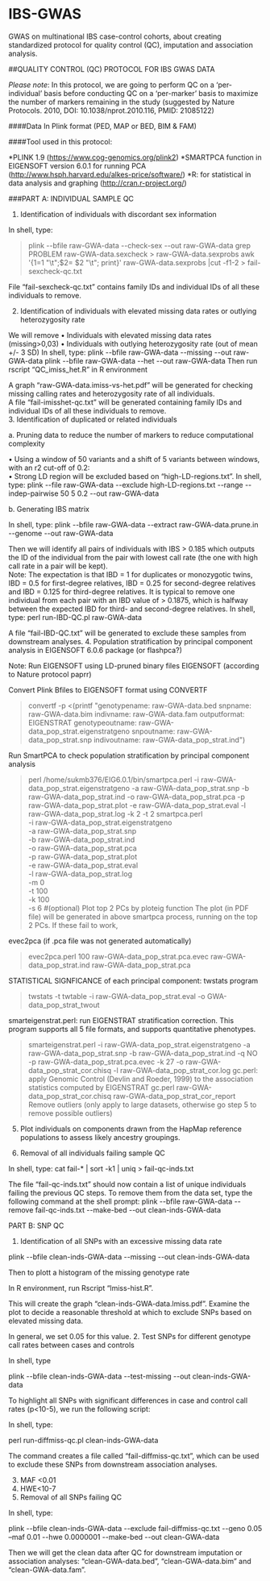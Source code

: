 # IBS-GWAS
GWAS on multinational IBS case-control cohorts, about creating standardized protocol for quality control (QC), imputation and association analysis.

##QUALITY CONTROL (QC) PROTOCOL FOR IBS GWAS DATA

*Please note*: In this protocol, we are going to perform QC on a ‘per-individual’ basis before conducting QC on a ‘per-marker’ basis to maximize the number of markers remaining in the study (suggested by Nature Protocols. 2010, DOI: 10.1038/nprot.2010.116, PMID: 21085122)

####Data
In Plink format (PED, MAP or BED, BIM & FAM)

####Tool used in this protocol:

  *PLINK 1.9 (https://www.cog-genomics.org/plink2)
  *SMARTPCA function in EIGENSOFT version 6.0.1 for running PCA (http://www.hsph.harvard.edu/alkes-price/software/)
  *R: for statistical in data analysis and graphing (http://cran.r-project.org/)

###PART A: INDIVIDUAL SAMPLE QC

  1. Identification of individuals with discordant sex information

  In shell, type:
>plink --bfile raw-GWA-data --check-sex --out raw-GWA-data 
>grep PROBLEM raw-GWA-data.sexcheck > raw-GWA-data.sexprobs 
>awk '{$1=$1 "\t";$2= $2 "\t"; print}' raw-GWA-data.sexprobs |cut -f1-2 > fail-sexcheck-qc.txt

 File “fail-sexcheck-qc.txt” contains family IDs and individual IDs of all these individuals to remove.    

  2. Identification of individuals with elevated missing data rates or outlying heterozygosity rate

We will remove
•	Individuals with elevated missing data rates (missing>0,03) 
•	Individuals with outlying heterozygosity rate (out of mean +/- 3 SD)
In shell, type:
plink --bfile raw-GWA-data --missing --out raw-GWA-data 
plink --bfile raw-GWA-data --het --out raw-GWA-data 
Then run rscript “QC_imiss_het.R” in R environment

A graph  “raw-GWA-data.imiss-vs-het.pdf” will be generated for checking missing calling rates and heterozygosity rate of all individuals.  
A file “fail-imisshet-qc.txt” will be generated containing family IDs and individual IDs of all these individuals to remove.    
3. Identification of duplicated or related individuals

a.	Pruning data to reduce the number of markers to reduce computational complexity

•	Using a window of 50 variants and a shift of 5 variants between windows, with an r2 cut-off of 0.2:  
•	Strong LD region will be excluded based on “high-LD-regions.txt”.
In shell, type:
plink --file raw-GWA-data --exclude high-LD-regions.txt --range --indep-pairwise 50 5 0.2 --out raw-GWA-data

b.	Generating IBS matrix

In shell, type:
plink --bfile raw-GWA-data --extract raw-GWA-data.prune.in --genome --out raw-GWA-data

Then we will identify all pairs of individuals with IBS > 0.185 which outputs the ID of the individual from the pair with lowest call rate (the one with high call rate in a pair will be kept).  
Note:  The expectation is that IBD = 1 for duplicates or monozygotic twins, IBD = 0.5 for first-degree relatives, IBD = 0.25 for second-degree relatives and IBD = 0.125 for third-degree relatives.  It is typical to remove one individual from each pair with an IBD value of > 0.1875, which is halfway between the expected IBD for third- and second-degree relatives.
In shell, type:
perl run-IBD-QC.pl raw-GWA-data

A file “fail-IBD-QC.txt” will be generated to exclude these samples from downstream analyses.
4. Population stratification by principal component analysis in EIGENSOFT 6.0.6 package (or flashpca?)

Note: Run EIGENSOFT using LD-pruned binary files
EIGENSOFT (according to Nature protocol paprr)

Convert Plink Bfiles to EIGENSOFT format using CONVERTF
>convertf -p <(printf "genotypename: raw-GWA-data.bed
snpname: raw-GWA-data.bim
indivname: raw-GWA-data.fam
outputformat: EIGENSTRAT
genotypeoutname: raw-GWA-data_pop_strat.eigenstratgeno
snpoutname: raw-GWA-data_pop_strat.snp
indivoutname: raw-GWA-data_pop_strat.ind")

Run SmartPCA to check population stratification by principal component analysis
>perl /home/sukmb376/EIG6.0.1/bin/smartpca.perl -i raw-GWA-data_pop_strat.eigenstratgeno -a raw-GWA-data_pop_strat.snp -b raw-GWA-data_pop_strat.ind -o raw-GWA-data_pop_strat.pca -p raw-GWA-data_pop_strat.plot -e raw-GWA-data_pop_strat.eval -l raw-GWA-data_pop_strat.log -k 2 -t 2 
>smartpca.perl \
-i raw-GWA-data_pop_strat.eigenstratgeno \
-a raw-GWA-data_pop_strat.snp \
-b raw-GWA-data_pop_strat.ind \
-o raw-GWA-data_pop_strat.pca \
-p raw-GWA-data_pop_strat.plot \
-e raw-GWA-data_pop_strat.eval \
-l raw-GWA-data_pop_strat.log \
-m 0 \
-t 100 \
-k 100 \
-s 6
#(optional) Plot top 2 PCs by ploteig function
The plot (in PDF file) will be generated in above smartpca process, running on the top 2 PCs.  If these fail to work,  

evec2pca (if .pca file was not generated automatically)
>evec2pca.perl 100 raw-GWA-data_pop_strat.pca.evec raw-GWA-data_pop_strat.ind raw-GWA-data_pop_strat.pca

STATISTICAL SIGNFICANCE of each principal component: twstats program
>twstats -t twtable -i raw-GWA-data_pop_strat.eval -o GWA-data_pop_strat_twout

smarteigenstrat.perl: run EIGENSTRAT stratification correction.  This program supports all 5 file formats, and supports quantitative phenotypes.
>smarteigenstrat.perl -i raw-GWA-data_pop_strat.eigenstratgeno -a raw-GWA-data_pop_strat.snp -b raw-GWA-data_pop_strat.ind -q NO -p raw-GWA-data_pop_strat.pca.evec -k 27 -o raw-GWA-data_pop_strat_cor.chisq -l raw-GWA-data_pop_strat_cor.log
gc.perl: apply Genomic Control (Devlin and Roeder, 1999) to the association statistics computed by EIGENSTRAT
>gc.perl raw-GWA-data_pop_strat_cor.chisq raw-GWA-data_pop_strat_cor_report
Remove outliers (only apply to large datasets, otherwise go step 5  to remove possible outliers)
5. Plot individuals on components drawn from the HapMap reference populations to assess likely ancestry groupings.


6. Removal of all individuals failing sample QC

In shell, type:
cat fail-* | sort -k1 | uniq > fail-qc-inds.txt

The file “fail-qc-inds.txt” should now contain a list of unique individuals failing the previous QC steps. 
To remove them from the data set, type the following command at the shell prompt:
plink --bfile raw-GWA-data --remove fail-qc-inds.txt --make-bed --out clean-inds-GWA-data


PART B: SNP QC

1. Identification of all SNPs with an excessive missing data rate

plink --bfile clean-inds-GWA-data --missing --out clean-inds-GWA-data


Then to plott a histogram of the missing genotype rate 

In R environment,  run Rscript “lmiss-hist.R”.

This will create the graph “clean-inds-GWA-data.lmiss.pdf”.  Examine the plot to decide a reasonable threshold at which to exclude SNPs based on elevated missing data.  

In general, we set 0.05 for this value.
2. Test SNPs for different genotype call rates between cases and controls

In shell, type

plink --bfile clean-inds-GWA-data --test-missing --out clean-inds-GWA-data

To highlight all SNPs with significant differences in case and control call rates (p<10-5), we run the following script:  

In shell, type:

perl run-diffmiss-qc.pl clean-inds-GWA-data

The command creates a file called “fail-diffmiss-qc.txt”, which can be used to exclude these SNPs from downstream association analyses.

3.  MAF <0.01
4.  HWE<10-7
5. Removal of all SNPs failing QC

In shell, type:

plink --bfile clean-inds-GWA-data --exclude fail-diffmiss-qc.txt --geno 0.05 –maf 0.01 --hwe 0.0000001 --make-bed --out clean-GWA-data


Then we will get the clean data after QC for downstream imputation or association analyses: “clean-GWA-data.bed”, “clean-GWA-data.bim” and “clean-GWA-data.fam”. 
